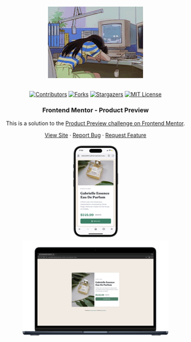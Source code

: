 <br />
<div align="center">
    <img src="./assets/images/200w.gif" alt="Logo">
  </a>
  <br />
  <br />

[![Contributors][contributors-shield]][contributors-url]
[![Forks][forks-shield]][forks-url]
[![Stargazers][stars-shield]][stars-url]
[![MIT License][license-shield]][license-url]

<h3 align="center">Frontend Mentor - Product Preview</h3>


This is a solution to the [Product Preview challenge on Frontend Mentor](https://www.frontendmentor.io/challenges/product-preview-card-component-GO7UmttRfa).

  <p align="center">   
    <a href="https://sedaryildirim.github.io/product-preview-card-component-main/">View Site</a>
    ·
    <a href="https://github.com/sedaryildirim/product-preview-card-component-main/issues">Report Bug</a>
    ·
    <a href="https://github.com/sedaryildirim/product-preview-card-component-main/issues">Request Feature</a>
  </p>
</div>

<div align="center">

![Mobile](./assets/images/mobile.png)
![Desktop](./assets/images/desktop.png)
</div>


<!-- MARKDOWN LINKS & IMAGES -->
<!-- https://www.markdownguide.org/basic-syntax/#reference-style-links -->
[contributors-shield]: https://img.shields.io/github/contributors/sedaryildirim/product-preview-card-component-main.svg?style=for-the-badge
[contributors-url]: https://github.com/sedaryildirim/product-preview-card-component-main/graphs/contributors
[forks-shield]: https://img.shields.io/github/forks/sedaryildirim/product-preview-card-component-main.svg?style=for-the-badge
[forks-url]: https://github.com/sedaryildirim/product-preview-card-component-main/network/members
[stars-shield]: https://img.shields.io/github/stars/sedaryildirim/product-preview-card-component-main.svg?style=for-the-badge
[stars-url]: https://github.com/sedaryildirim/product-preview-card-component-main/stargazers
[license-shield]: https://img.shields.io/github/license/sedaryildirim/product-preview-card-component-main.svg?style=for-the-badge
[license-url]: https://github.com/sedaryildirim/product-preview-card-component-main/blob/main/LICENSE.txt
[product-screenshot]: imgs/screenshot.png
